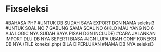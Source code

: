 # Fixseleksi
#BAHASA PHP 
#UNTUK DB SUDAH SAYA EXPORT DGN NAMA seleksi3
#UNTUK SOAL NO 7 GABUNG SAMA SOAL NO 6(KLO MAU YANG NO 6 AJA LOGIC NYA SUDAH SAYA PISAH DGN INCLUDE)
#CARA JALANKAN IMPORT DLU DB NYA SEPERTI BIASA
#JGN LUPA UBAH CONF KONEKSI DB NYA (FILE koneksi.php) BILA DIPERLUKAN
#NAMA DB NYA seleksi3
